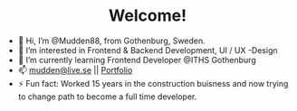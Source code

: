 <h1 align="center">Welcome!</h1> 

- 👋 Hi, I’m @Mudden88, from Gothenburg, Sweden. 
- 👀 I’m interested in Frontend & Backend Development, UI / UX -Design
- 🌱 I’m currently learning Frontend Developer @ITHS Gothenburg
- 📫 mudden@live.se || [Portfolio](https://martinmyrdhen.se/)
- ⚡ Fun fact: Worked 15 years in the construction buisness and now trying to change path to become a full time developer. 

